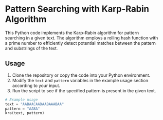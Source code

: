 # Pattern Searching with Karp-Rabin Algorithm

This Python code implements the Karp-Rabin algorithm for pattern searching in a given text. The algorithm employs a rolling hash function with a prime number to efficiently detect potential matches between the pattern and substrings of the text.

## Usage

1. Clone the repository or copy the code into your Python environment.
2. Modify the `text` and `pattern` variables in the example usage section according to your input.
3. Run the script to see if the specified pattern is present in the given text.

```python
# Example usage
text = "AABAACAADAABAAABAA"
pattern = "AABA"
kra(text, pattern)
